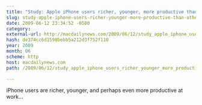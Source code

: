 ```yaml
---
title: "Study: Apple iPhone users richer, younger, more productive than other so-called ‘smartphone’ users"
slug: study-apple-iphone-users-richer-younger-more-productive-than-other-so
date: 2009-06-12 23:34:52 -0500
category: 
external-url: http://macdailynews.com/2009/06/12/study_apple_iphone_users_richer_younger_more_productive/
hash: de374cc6d1598bebb5a212d3f752f110
year: 2009
month: 06
scheme: http
host: macdailynews.com
path: /2009/06/12/study_apple_iphone_users_richer_younger_more_productive/

---
```


iPhone users are richer, younger, and perhaps even more productive at work... 



